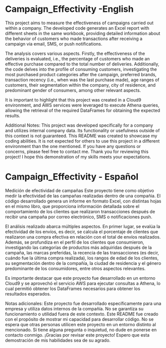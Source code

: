# Campaign_Effectivity -English

This project aims to measure the effectiveness of campaigns carried out within a company. The developed code generates an Excel report with different sheets in the same workbook, providing detailed information about the behavior of customers who made transactions after receiving a campaign via email, SMS, or push notifications.

The analysis covers various aspects. Firstly, the effectiveness of the deliveries is evaluated, i.e., the percentage of customers who made an effective purchase compared to the total number of deliveries. Additionally, the code delves into the profile of consuming customers, investigating the most purchased product categories after the campaign, preferred brands, transaction recency (i.e., when was the last purchase made), age ranges of customers, their segmentation within the company, city of residence, and predominant gender of consumers, among other relevant aspects.

It is important to highlight that this project was created in a Cloud9 environment, and AWS services were leveraged to execute Athena queries, allowing the retrieval of the required DataFrames for obtaining the expected results.

Additional Notes:
This project was developed specifically for a company and utilizes internal company data. Its functionality or usefulness outside of this context is not guaranteed.
This README was created to showcase my coding abilities. It is not expected for others to use this project in a different environment than the one mentioned.
If you have any questions or concerns, please feel free to contact me.
Thank you for reviewing this project! I hope this demonstration of my skills meets your expectations.


# Campaign_Effectivity - Español

Medición de efectividad de campañas
Este proyecto tiene como objetivo medir la efectividad de las campañas realizadas dentro de una compañia. El código desarrollado genera un informe en formato Excel, con distintas hojas en el mismo libro, que proporciona información detallada sobre el comportamiento de los clientes que realizaron transacciones después de recibir una campaña por correo electrónico, SMS o notificaciones push.

El análisis realizado abarca múltiples aspectos. En primer lugar, se evalúa la efectividad de los envíos, es decir, se calcula el porcentaje de clientes que realizaron una compra efectiva en relación con el total de envíos realizados. Además, se profundiza en el perfil de los clientes que consumieron, investigando las categorías de productos más adquiridas después de la campaña, las marcas preferidas, la recencia de las transacciones (es decir, cuándo fue la última compra realizada), los rangos de edad de los clientes, su segmentación dentro de la compañía, la ciudad de residencia y el género predominante de los consumidores, entre otros aspectos relevantes.

Es importante destacar que este proyecto fue desarrollado en un entorno Cloud9 y se aprovechó el servicio AWS para ejecutar consultas a Athena, lo cual permitió obtener los DataFrames necesarios para obtener los resultados esperados.


Notas adicionales:
Este proyecto fue desarrollado específicamente para una empresa y utiliza datos internos de la compañía. No se garantiza su funcionamiento o utilidad fuera de este contexto.
Este README fue creado con el propósito de mostrar mi capacidad para desarrollar código. No se espera que otras personas utilicen este proyecto en un entorno distinto al mencionado.
Si tiene alguna pregunta o inquietud, no dude en ponerse en contacto conmigo.
¡Gracias por revisar este proyecto! Espero que esta demostración de mis habilidades sea de su agrado.
